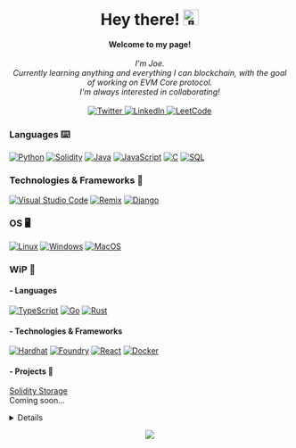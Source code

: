 <!-- Credit https://github.com/wervlad/wervlad -->
<h1 align="center">Hey there! <img src="https://github.com/wervlad/wervlad/assets/24524555/766d336d-b87d-44ba-807c-c51de2bc6b4d" width="28px" alt="👋"></h1>

<p align="center">
    <b>Welcome to my page!</b><br><br>
    <i>
        I'm Joe.<br>
        Currently learning anything and everything I can blockchain, with the goal of working on EVM Core protocol.<br>
        I'm always interested in collaborating!<br>
    </i><br>
    <a href="https://www.twitter.com/moeyjac_">
        <img src="https://img.shields.io/badge/Twitter-blue?style=flat-square&logo=Twitter" alt="Twitter">
    </a>
    <a href="https://www.linkedin.com/in/joseph-macaluso-591b05242/">
        <img src="https://img.shields.io/badge/LinkedIn-blue?style=flat-square&logo=linkedin" alt="LinkedIn">
    </a>
    <a href="https://leetcode.com/jo3ymac/">
        <img src="https://img.shields.io/badge/LeetCode-blue?style=flat-square&logo=LeetCode" alt="LeetCode">
    </a>
</p>

### Languages ⌨️
[![Python](https://img.shields.io/badge/python-black?style=for-the-badge&logo=python)](https://github.com/MoeyJac)
[![Solidity](https://img.shields.io/badge/solidity-black?style=for-the-badge&logo=solidity)](https://github.com/MoeyJac)
[![Java](https://img.shields.io/badge/java-black?style=for-the-badge&logo=openjdk)](https://github.com/MoeyJac)
[![JavaScript](https://img.shields.io/badge/javascript-black?style=for-the-badge&logo=javascript)](https://github.com/MoeyJac)
[![C](https://img.shields.io/badge/c-black?style=for-the-badge&logo=c)](https://github.com/MoeyJac)
[![SQL](https://img.shields.io/badge/sql-black?style=for-the-badge&logo=mysql)](https://github.com/MoeyJac)
<!-- TODO: Add additional Leanguages -->
### Technologies & Frameworks 📐
[![Visual Studio Code](https://img.shields.io/badge/vscode-black?style=for-the-badge&logo=vscode)](https://github.com/MoeyJac)
[![Remix](https://img.shields.io/badge/remix-black?style=for-the-badge&logo=remix)](https://github.com/MoeyJac)
[![Django](https://img.shields.io/badge/django-black?style=for-the-badge&logo=django)](https://github.com/MoeyJac)
<!-- TODO: Add additional Technologies -->
### OS 🖥️
[![Linux](https://img.shields.io/badge/linux-black?style=for-the-badge&logo=Linux)](https://github.com/MoeyJac)
[![Windows](https://img.shields.io/badge/Windows-black?style=for-the-badge&logo=Windows)](https://github.com/MoeyJac)
[![MacOS](https://img.shields.io/badge/MacOS-black?style=for-the-badge&logo=MacOS)](https://github.com/MoeyJac)
### WiP 🚧
#### - Languages
[![TypeScript](https://img.shields.io/badge/typescript-black?style=for-the-badge&logo=typescript)](https://github.com/MoeyJac) 
[![Go](https://img.shields.io/badge/go-black?style=for-the-badge&logo=go)](https://github.com/MoeyJac)
[![Rust](https://img.shields.io/badge/rust-black?style=for-the-badge&logo=rust)](https://github.com/MoeyJac)  
#### - Technologies & Frameworks
[![Hardhat](https://img.shields.io/badge/hardhat-black?style=for-the-badge&logo=hardhat)](https://hardhat.org/)
[![Foundry](https://img.shields.io/badge/foundry-black?style=for-the-badge&logo=foundry)](https://github.com/foundry-rs/foundry)
[![React](https://img.shields.io/badge/react-black?style=for-the-badge&logo=react)](https://github.com/MoeyJac)
[![Docker](https://img.shields.io/badge/docker-black?style=for-the-badge&logo=docker)](https://github.com/MoeyJac)  
#### - Projects 🤟
[Solidity Storage](https://github.com/MoeyJac/solidity-simple-storage)  
Coming soon...

<details>
<p align="center">
  <a href="https://github.com/MoeyJac">
    <img src="http://github-profile-summary-cards.vercel.app/api/cards/profile-details?username=MoeyJac&theme=transparent" />
  </a>
  <a href="https://github.com/MoeyJac">
    <img src="https://github-readme-streak-stats.herokuapp.com/?user=MoeyJac&hide_border=true&card_width=338&theme=transparent" />
  </a>
  <a href="https://github.com/MoeyJac">
    <img src="http://github-profile-summary-cards.vercel.app/api/cards/stats?username=MoeyJac&theme=transparent" />
  </a>
  <a href="https://github.com/MoeyJac">
    <img src="https://github-readme-stats.vercel.app/api/top-langs/?username=MoeyJac&langs_count=10&exclude_repo=&hide=jupyter%20notebook,vim%20script,cmake,makefile,batchfile,emacs%20lisp,css,html&layout=default&card_width=699&hide_border=true&theme=transparent" />
  </a>
</p>
</details>

<p align="center">
  <a href="https://github.com/MoeyJac">
    <img src="https://komarev.com/ghpvc/?username=MoeyJac&color=blue&style=flat)" />
  </a>
</p>

<!--
- 🔭 I’m currently working on ...
- 🌱 I’m currently learning ...
- 👯 I’m looking to collaborate on ...
- 🤔 I’m looking for help with ...
- 💬 Ask me about ...
- 📫 How to reach me: ...
- 😄 Pronouns: ...
- ⚡ Fun fact: ...
-->